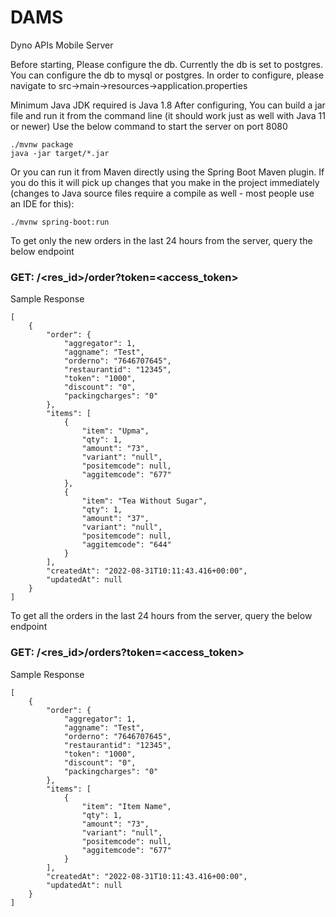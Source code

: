 # DAMS
Dyno APIs Mobile Server

Before starting, Please configure the db. Currently the db is set to postgres.
You can configure the db to mysql or postgres. In order to configure, please navigate to src->main->resources->application.properties

Minimum Java JDK required is Java 1.8
After configuring, You can build a jar file and run it from the command line (it should work just as well with Java 11 or newer)
Use the below command to start the server on port 8080
```
./mvnw package
java -jar target/*.jar
```
Or you can run it from Maven directly using the Spring Boot Maven plugin. If you do this it will pick up changes that you make in the project immediately (changes to Java source files require a compile as well - most people use an IDE for this):

```
./mvnw spring-boot:run
```

To get only the new orders in the last 24 hours from the server, query the below endpoint
### GET: /<res_id>/order?token=<access_token>
Sample Response

```
[
    {
        "order": {
            "aggregator": 1,
            "aggname": "Test",
            "orderno": "7646707645",
            "restaurantid": "12345",
            "token": "1000",
            "discount": "0",
            "packingcharges": "0"
        },
        "items": [
            {
                "item": "Upma",
                "qty": 1,
                "amount": "73",
                "variant": "null",
                "positemcode": null,
                "aggitemcode": "677"
            },
            {
                "item": "Tea Without Sugar",
                "qty": 1,
                "amount": "37",
                "variant": "null",
                "positemcode": null,
                "aggitemcode": "644"
            }
        ],
        "createdAt": "2022-08-31T10:11:43.416+00:00",
        "updatedAt": null
    }
]
```

To get all the orders in the last 24 hours from the server, query the below endpoint
### GET: /<res_id>/orders?token=<access_token>
Sample Response

```
[
    {
        "order": {
            "aggregator": 1,
            "aggname": "Test",
            "orderno": "7646707645",
            "restaurantid": "12345",
            "token": "1000",
            "discount": "0",
            "packingcharges": "0"
        },
        "items": [
            {
                "item": "Item Name",
                "qty": 1,
                "amount": "73",
                "variant": "null",
                "positemcode": null,
                "aggitemcode": "677"
            }
        ],
        "createdAt": "2022-08-31T10:11:43.416+00:00",
        "updatedAt": null
    }
]
```
